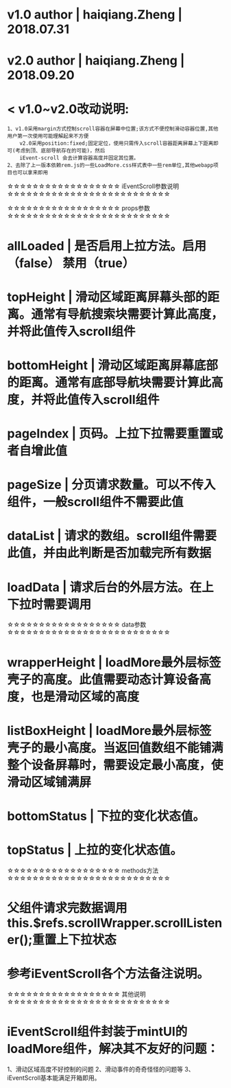 # v1.0 author | haiqiang.Zheng | 2018.07.31
# v2.0 author | haiqiang.Zheng | 2018.09.20 
# < v1.0~v2.0改动说明:
	1、v1.0采用margin方式控制scroll容器在屏幕中位置;该方式不便控制滑动容器位置,其他用户第一次使用可能理解起来不方便
		v2.0采用position:fixed;固定定位，使用只需传入scroll容器距离屏幕上下距离即可(考虑到顶、底部导航存在的可能)，然后
		iEvent-scroll 会去计算容器高度并固定其位置。
	2、去除了上一版本依赖rem.js的一些LoadMore.css样式表中一些rem单位,其他webapp项目也可以拿来即用
  >

☆☆☆☆☆☆☆☆☆☆☆☆☆☆☆☆☆☆   iEventScroll参数说明   ☆☆☆☆☆☆☆☆☆☆☆☆☆☆☆☆☆☆☆☆☆☆☆☆☆☆

☆☆☆☆☆☆☆☆☆☆☆☆☆☆☆☆☆☆    props参数  ☆☆☆☆☆☆☆☆☆☆☆☆☆☆☆☆☆☆☆☆☆☆☆☆☆☆
# allLoaded | 是否启用上拉方法。启用（false）   禁用（true）
# topHeight | 滑动区域距离屏幕头部的距离。通常有导航搜索块需要计算此高度，并将此值传入scroll组件
# bottomHeight | 滑动区域距离屏幕底部的距离。通常有底部导航块需要计算此高度，并将此值传入scroll组件
# pageIndex | 页码。上拉下拉需要重置或者自增此值
# pageSize | 分页请求数量。可以不传入组件，一般scroll组件不需要此值
# dataList | 请求的数组。scroll组件需要此值，并由此判断是否加载完所有数据
# loadData | 请求后台的外层方法。在上下拉时需要调用

☆☆☆☆☆☆☆☆☆☆☆☆☆☆☆☆☆☆    data参数   ☆☆☆☆☆☆☆☆☆☆☆☆☆☆☆☆☆☆☆☆☆☆☆☆☆☆
# wrapperHeight | loadMore最外层标签壳子的高度。此值需要动态计算设备高度，也是滑动区域的高度
# listBoxHeight | loadMore最外层标签壳子的最小高度。当返回值数组不能铺满整个设备屏幕时，需要设定最小高度，使滑动区域铺满屏
# bottomStatus | 下拉的变化状态值。
# topStatus | 上拉的变化状态值。

☆☆☆☆☆☆☆☆☆☆☆☆☆☆☆☆☆☆    methods方法   ☆☆☆☆☆☆☆☆☆☆☆☆☆☆☆☆☆☆☆☆☆☆☆☆☆☆
# <ievent-scroll ref="scrollWrapper"></ievent-scroll> 父组件请求完数据调用 this.$refs.scrollWrapper.scrollListener();重置上下拉状态
# 参考iEventScroll各个方法备注说明。

☆☆☆☆☆☆☆☆☆☆☆☆☆☆☆☆☆☆    其他说明   ☆☆☆☆☆☆☆☆☆☆☆☆☆☆☆☆☆☆☆☆☆☆☆☆☆☆
# iEventScroll组件封装于mintUI的loadMore组件，解决其不友好的问题：
1、滑动区域高度不好控制的问题
2、滑动事件的奇奇怪怪的问题等
3、iEventScroll基本能满足开箱即用。

